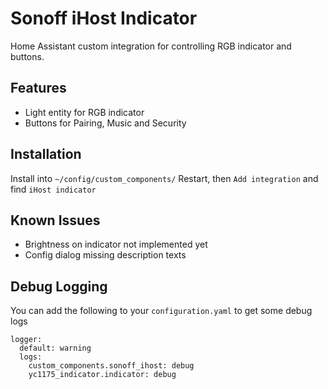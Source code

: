 # Sonoff iHost Indicator
Home Assistant custom integration for controlling RGB indicator and buttons.

## Features
* Light entity for RGB indicator
* Buttons for Pairing, Music and Security

## Installation
Install into
```~/config/custom_components/```
Restart, then `Add integration` and find `iHost indicator`


## Known Issues
* Brightness on indicator not implemented yet
* Config dialog missing description texts
  

## Debug Logging
You can add the following to your `configuration.yaml` to get some debug logs
```
logger:
  default: warning
  logs:
    custom_components.sonoff_ihost: debug
    yc1175_indicator.indicator: debug
```
